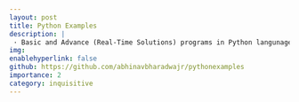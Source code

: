 ```yaml
---
layout: post
title: Python Examples
description: |
 · Basic and Advance (Real-Time Solutions) programs in Python langunage.
img:
enablehyperlink: false
github: https://github.com/abhinavbharadwajr/pythonexamples
importance: 2
category: inquisitive
---
```

